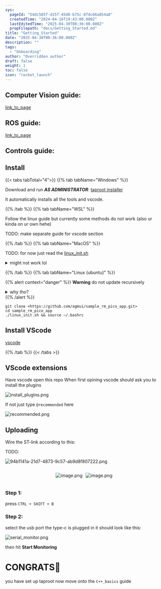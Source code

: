 ```yaml
---
sys:
  pageId: "54dc585f-d15f-45d0-b75c-8fdc66a854a8"
  createdTime: "2024-04-16T19:43:00.000Z"
  lastEditedTime: "2025-04-30T00:36:00.000Z"
  propFilepath: "docs/Getting_Started.md"
title: "Getting_Started"
date: "2025-04-30T00:36:00.000Z"
description: ""
tags:
  - "Onboarding"
author: "Overridden author"
draft: false
weight: 1
toc: false
icon: "rocket_launch"
---
```


## Computer Vision guide:

[link_to_page](86d45bc0-388b-4d26-8848-44f255f73d0e)

## ROS guide:

[link_to_page](3c76c1de-ec8f-46d6-8b0a-294005edc2d5)

## Controls guide:

## Install

{{< tabs tabTotal="4">}}
{{% tab tabName="Windows" %}}

Download and run _**AS ADMINISTRATOR**_: [taproot installer](https://github.com/Thornbots/TeachingFreshies/releases/tag/1.0)

It automatically installs all the tools and vscode.

{{% /tab %}}
{{% tab tabName="WSL" %}}

Follow the linux guide but currently some methods do not work (also ur kinda on ur own hehe)

TODO: make separate guide for vscode section

{{% /tab %}}
{{% tab tabName="MacOS" %}}

TODO: for now just read the [linux_init.sh](https://github.com/agmui/sample_rm_pico_app/blob/main/linux_init.sh)

<details>
<summary>might not work lol</summary>

`brew install libusb pkg-config`

Next install: [vscode](https://code.visualstudio.com/Download)

</details>

{{% /tab %}}
{{% tab tabName="Linux (ubuntu)" %}}

{{% alert context="danger" %}}
**Warning** do not update recursively
<details>
<summary>why tho?</summary>
There are some submodules that may go on for a while (like tinyusb) and I highly
recommend you don't need to get them.
If you want to see what submodules I update just look in `linux_init.sh`
</details>
{{% /alert %}}

```shell
git clone <https://github.com/agmui/sample_rm_pico_app.git>
cd sample_rm_pico_app
./linux_init.sh && source ~/.bashrc
```

## Install VScode

[vscode](https://code.visualstudio.com/Download)

{{% /tab %}}
{{< /tabs >}}

## VScode extensions

Have vscode open this repo
When first opining vscode should ask you to install the plugins

![install_plugins.png](https://prod-files-secure.s3.us-west-2.amazonaws.com/d518164a-d88e-44d1-a4ee-3adb3bd8bce0/89bd30f0-1825-4e77-867b-0a41ce370880/install_plugins.png?X-Amz-Algorithm=AWS4-HMAC-SHA256&X-Amz-Content-Sha256=UNSIGNED-PAYLOAD&X-Amz-Credential=ASIAZI2LB466WBQ6S5NU%2F20250803%2Fus-west-2%2Fs3%2Faws4_request&X-Amz-Date=20250803T200952Z&X-Amz-Expires=3600&X-Amz-Security-Token=IQoJb3JpZ2luX2VjEPv%2F%2F%2F%2F%2F%2F%2F%2F%2F%2FwEaCXVzLXdlc3QtMiJHMEUCICR6rYjh0IS5IMbmltY3txP1ZjbDf8bI4LjCfqo53jmHAiEAjAbZouA%2BSl9ajmYBt80YLMhpAn6Q36UTqSNwaz7LEZIq%2FwMINBAAGgw2Mzc0MjMxODM4MDUiDIGTt5T0M2useFobDircAwLifb2U1IPP9c773kSTrpcPX%2FZDkihPFj0LNQQ%2FThcOQHgsXy%2BboRPXGHu62lR6X%2BGa2%2BytAv8zbkzAdQO2JkqCeOLdOfqX3Q0bhQoIxTkNdNkraNv5HzWcWpjhTC8421clksD1xk6CAiTn2jOAV2fHoB4T%2FuyswJR5nKzJrAaXq5xf3MiOn7GO0YYhyI4FL2ibtWtfOqX%2FQ1Ay2hbCzzBRcw1b2Zv9T%2FBNTAFOFvK47ngJrhQ8cz8Fhm7H0mWIzebPTsYbK%2BrijhMowTv95Nax20QJ1ipoZVjZ9OYV2Zu8a%2BlwXp%2F2FUM48MoJVlDxV9%2BDX8MOYXdBtbu%2B%2B2JVSsudUfmQLf%2Bfe8cRbZaactcth%2BYgrMdJv7eXeiYZ4L5nprsIXCTOQCnPPLSLsP%2Bc91Xy4cEEE0nNkjh8I60EURp2czQvc9Yd12159mGOvgEfINOZEY5FfRWlSdN%2BP35vOiXj1%2BHeW9Xluv6djISVK%2FJcLNXYaKTkRZpPvbMawiwa6ebJnT3wqGf%2BE9TbDxh3OP3ElGZVaeyUMuaFWRLOeCRNmDgjoIB1m5y8AupoA5BmfCCCHpxFFwmH6Z1vv2rGRnZ%2F2qNmzK4yVwTHtDBXJkBEqOR%2F8htygA4%2BumlpMNvZvsQGOqUBcsY8mUfiYWZCHdsQBlERvpHOqVwoIBTEWWElTYbMYgImqFToGp6EXZ2m3tyFNUwaKkn44m1jrkmCeFEdT29zh6OLWu6jCeWQXIPKNrSIv3sV76Ng7Of4JFH1p7I9iVIqQo14odZi%2F6CGR1h4iyCn335ft4pX1sVUXjqAT7%2BQEsA0IO9HEzMUSF2U7ADBWWwHn1o21jZE%2F79K3zJCjZIN1LEpiJLD&X-Amz-Signature=4dc0e0718dc22ba80d6951889b628926b1cc4f71bf80032f16c016d7dc20f605&X-Amz-SignedHeaders=host&x-amz-checksum-mode=ENABLED&x-id=GetObject)

If not just type `@recommended` here  

![recommended.png](https://prod-files-secure.s3.us-west-2.amazonaws.com/d518164a-d88e-44d1-a4ee-3adb3bd8bce0/61e661e9-5d85-4dfc-be0d-8d2097a5e793/recommended.png?X-Amz-Algorithm=AWS4-HMAC-SHA256&X-Amz-Content-Sha256=UNSIGNED-PAYLOAD&X-Amz-Credential=ASIAZI2LB466WBQ6S5NU%2F20250803%2Fus-west-2%2Fs3%2Faws4_request&X-Amz-Date=20250803T200952Z&X-Amz-Expires=3600&X-Amz-Security-Token=IQoJb3JpZ2luX2VjEPv%2F%2F%2F%2F%2F%2F%2F%2F%2F%2FwEaCXVzLXdlc3QtMiJHMEUCICR6rYjh0IS5IMbmltY3txP1ZjbDf8bI4LjCfqo53jmHAiEAjAbZouA%2BSl9ajmYBt80YLMhpAn6Q36UTqSNwaz7LEZIq%2FwMINBAAGgw2Mzc0MjMxODM4MDUiDIGTt5T0M2useFobDircAwLifb2U1IPP9c773kSTrpcPX%2FZDkihPFj0LNQQ%2FThcOQHgsXy%2BboRPXGHu62lR6X%2BGa2%2BytAv8zbkzAdQO2JkqCeOLdOfqX3Q0bhQoIxTkNdNkraNv5HzWcWpjhTC8421clksD1xk6CAiTn2jOAV2fHoB4T%2FuyswJR5nKzJrAaXq5xf3MiOn7GO0YYhyI4FL2ibtWtfOqX%2FQ1Ay2hbCzzBRcw1b2Zv9T%2FBNTAFOFvK47ngJrhQ8cz8Fhm7H0mWIzebPTsYbK%2BrijhMowTv95Nax20QJ1ipoZVjZ9OYV2Zu8a%2BlwXp%2F2FUM48MoJVlDxV9%2BDX8MOYXdBtbu%2B%2B2JVSsudUfmQLf%2Bfe8cRbZaactcth%2BYgrMdJv7eXeiYZ4L5nprsIXCTOQCnPPLSLsP%2Bc91Xy4cEEE0nNkjh8I60EURp2czQvc9Yd12159mGOvgEfINOZEY5FfRWlSdN%2BP35vOiXj1%2BHeW9Xluv6djISVK%2FJcLNXYaKTkRZpPvbMawiwa6ebJnT3wqGf%2BE9TbDxh3OP3ElGZVaeyUMuaFWRLOeCRNmDgjoIB1m5y8AupoA5BmfCCCHpxFFwmH6Z1vv2rGRnZ%2F2qNmzK4yVwTHtDBXJkBEqOR%2F8htygA4%2BumlpMNvZvsQGOqUBcsY8mUfiYWZCHdsQBlERvpHOqVwoIBTEWWElTYbMYgImqFToGp6EXZ2m3tyFNUwaKkn44m1jrkmCeFEdT29zh6OLWu6jCeWQXIPKNrSIv3sV76Ng7Of4JFH1p7I9iVIqQo14odZi%2F6CGR1h4iyCn335ft4pX1sVUXjqAT7%2BQEsA0IO9HEzMUSF2U7ADBWWwHn1o21jZE%2F79K3zJCjZIN1LEpiJLD&X-Amz-Signature=9dd9b5f6c3b25355c4b04bbf9a25f34f049370d993657781b39a6c6a92b99925&X-Amz-SignedHeaders=host&x-amz-checksum-mode=ENABLED&x-id=GetObject)

## Uploading

Wire the ST-link according to this:

TODO:

![94b1141a-21d7-4873-9c57-ab9d8f807222.png](https://prod-files-secure.s3.us-west-2.amazonaws.com/d518164a-d88e-44d1-a4ee-3adb3bd8bce0/e5fad17d-ab82-4300-9f4c-505ab4b1202c/94b1141a-21d7-4873-9c57-ab9d8f807222.png?X-Amz-Algorithm=AWS4-HMAC-SHA256&X-Amz-Content-Sha256=UNSIGNED-PAYLOAD&X-Amz-Credential=ASIAZI2LB466WBQ6S5NU%2F20250803%2Fus-west-2%2Fs3%2Faws4_request&X-Amz-Date=20250803T200952Z&X-Amz-Expires=3600&X-Amz-Security-Token=IQoJb3JpZ2luX2VjEPv%2F%2F%2F%2F%2F%2F%2F%2F%2F%2FwEaCXVzLXdlc3QtMiJHMEUCICR6rYjh0IS5IMbmltY3txP1ZjbDf8bI4LjCfqo53jmHAiEAjAbZouA%2BSl9ajmYBt80YLMhpAn6Q36UTqSNwaz7LEZIq%2FwMINBAAGgw2Mzc0MjMxODM4MDUiDIGTt5T0M2useFobDircAwLifb2U1IPP9c773kSTrpcPX%2FZDkihPFj0LNQQ%2FThcOQHgsXy%2BboRPXGHu62lR6X%2BGa2%2BytAv8zbkzAdQO2JkqCeOLdOfqX3Q0bhQoIxTkNdNkraNv5HzWcWpjhTC8421clksD1xk6CAiTn2jOAV2fHoB4T%2FuyswJR5nKzJrAaXq5xf3MiOn7GO0YYhyI4FL2ibtWtfOqX%2FQ1Ay2hbCzzBRcw1b2Zv9T%2FBNTAFOFvK47ngJrhQ8cz8Fhm7H0mWIzebPTsYbK%2BrijhMowTv95Nax20QJ1ipoZVjZ9OYV2Zu8a%2BlwXp%2F2FUM48MoJVlDxV9%2BDX8MOYXdBtbu%2B%2B2JVSsudUfmQLf%2Bfe8cRbZaactcth%2BYgrMdJv7eXeiYZ4L5nprsIXCTOQCnPPLSLsP%2Bc91Xy4cEEE0nNkjh8I60EURp2czQvc9Yd12159mGOvgEfINOZEY5FfRWlSdN%2BP35vOiXj1%2BHeW9Xluv6djISVK%2FJcLNXYaKTkRZpPvbMawiwa6ebJnT3wqGf%2BE9TbDxh3OP3ElGZVaeyUMuaFWRLOeCRNmDgjoIB1m5y8AupoA5BmfCCCHpxFFwmH6Z1vv2rGRnZ%2F2qNmzK4yVwTHtDBXJkBEqOR%2F8htygA4%2BumlpMNvZvsQGOqUBcsY8mUfiYWZCHdsQBlERvpHOqVwoIBTEWWElTYbMYgImqFToGp6EXZ2m3tyFNUwaKkn44m1jrkmCeFEdT29zh6OLWu6jCeWQXIPKNrSIv3sV76Ng7Of4JFH1p7I9iVIqQo14odZi%2F6CGR1h4iyCn335ft4pX1sVUXjqAT7%2BQEsA0IO9HEzMUSF2U7ADBWWwHn1o21jZE%2F79K3zJCjZIN1LEpiJLD&X-Amz-Signature=8598aa1ceddf512156ccb3c5b9553e1ec0880e09866f67a6a946ce5f99579e26&X-Amz-SignedHeaders=host&x-amz-checksum-mode=ENABLED&x-id=GetObject)

<div style="display: flex;flex-direction: row; column-gap:10px; max-width: 630px;justify-content: center;">
<div>

![image.png](https://prod-files-secure.s3.us-west-2.amazonaws.com/d518164a-d88e-44d1-a4ee-3adb3bd8bce0/210ecb78-1116-4d7b-b9b7-2292f66fa2c2/image.png?X-Amz-Algorithm=AWS4-HMAC-SHA256&X-Amz-Content-Sha256=UNSIGNED-PAYLOAD&X-Amz-Credential=ASIAZI2LB466YIGBR25M%2F20250803%2Fus-west-2%2Fs3%2Faws4_request&X-Amz-Date=20250803T200956Z&X-Amz-Expires=3600&X-Amz-Security-Token=IQoJb3JpZ2luX2VjEPv%2F%2F%2F%2F%2F%2F%2F%2F%2F%2FwEaCXVzLXdlc3QtMiJHMEUCIEdpg5e%2FYw4gjfii4Lq7nlErjiVHjOAoN1k4ktcaC3qhAiEAkx35UciaX16j9k8r4fiLppTpsG0VnyCtncnVtNas2NMq%2FwMINBAAGgw2Mzc0MjMxODM4MDUiDBIkVxMHqIywtdq9BircA%2Bk59GIa7FSR2R1BIllrA6ujCXNWzE3L0yNMAl4y8nVJnMIoZA1ecTqrtWpJvlhQbZyOJdiXTd6%2Bmkb5MegCGCJd3wEuJg0JQ2oQa7xoEdTmif2SnRpEjRQfZViW4FObfTGBdiN4CfQvWJEGTSOE7e7%2FGj%2B3Ub3pQ8sGP8QLctwqSWzI2tAhxH2H5C0a9QZF2UGxQk4SXku6dWXqnqD7ABvATs2zxH7Cgz8snRpcW7M6FjYMNy%2FxkMbA%2FpoES0sKS%2FlPp6GR1J8NG0jmM3natyNkUTkLWMOZIGcQQXaZnk48f595W46%2B8TR1SYFnshax4ihGu84ihejRylJW8imUSQWDqKLOapQmPq3nc5kfst4XVWs9U6En%2FXxoZUYZeQ3LoVWkq0Xyz%2BWZe6b3CUWEAY1OVFhj8ihufMQ7qLPH7NkDlhPJpO%2BMw89FSLXTlKJzhpef3HjPM%2FVp2JXXcKx7enVux7KkrOEpOGwXx%2Bg3uJMJZCfWq3jK3QPkmD5lhDEGO3PTNFIMeb%2BzEpPXXVC5K5N%2BtHTbf5L6eyGjnc%2FEIdRuJDMb3ek8uzY9yT%2Ftny83F5cnmIayzeSxCV2B%2B%2BJhJFV6Q9kr40xjtinllDKAtBjbGmwM0wWckBObABt4MPzZvsQGOqUBg28Lcf9rTlg5tJZBhi8gc%2FI2lRzL8RwW8YVkvmAG3b9ExL5SRWGRDjo8vgEZsU2SzGVmxxo8EcPIGB5FysYPO9eTCyIdCpTvxf%2BFuMiFifwqHus%2FUoMxVA9a7mF1YwFnYsg%2FO3U4E99RuWdPyU8BfaKVcr%2FHoUj%2FEV3wFjSpLTgNn6Jb2cLglIp49qhlx7CCJ23ajy2n8R26QHnnrXCD%2BuBmVPSE&X-Amz-Signature=8acf7a776379e50fe81bd93327e95df78699a018414a8c9e20ff4843cf157091&X-Amz-SignedHeaders=host&x-amz-checksum-mode=ENABLED&x-id=GetObject)

</div>
<div>

![image.png](https://prod-files-secure.s3.us-west-2.amazonaws.com/d518164a-d88e-44d1-a4ee-3adb3bd8bce0/33a0fd0f-8ca6-4a86-8e09-26e95ded1fff/image.png?X-Amz-Algorithm=AWS4-HMAC-SHA256&X-Amz-Content-Sha256=UNSIGNED-PAYLOAD&X-Amz-Credential=ASIAZI2LB466QMMJ3Y3W%2F20250803%2Fus-west-2%2Fs3%2Faws4_request&X-Amz-Date=20250803T200958Z&X-Amz-Expires=3600&X-Amz-Security-Token=IQoJb3JpZ2luX2VjEPv%2F%2F%2F%2F%2F%2F%2F%2F%2F%2FwEaCXVzLXdlc3QtMiJHMEUCIDnHajHWLnx3FC%2BAT16JGlgN7kgb6VST0UU5ojf8cWOjAiEA9KvamcA7qoZkWt9EZLcDjm9ZPSHTwuMUjVkFeiJjLyoq%2FwMINBAAGgw2Mzc0MjMxODM4MDUiDBcPPiM%2BD5OIdeaapCrcAzfM6q%2Fm4GrUR15vqBG%2BCtcACux%2BTcHCavRj71r8bCrLQJukvWdLKxxo22KAxYFX%2Bihr7%2BR8C5ojICo0qfQxxLCj2Gdajzl2QMlCSSDsjpYJw2B33wNRk2qkTQm9AELqYLX3TgY0SwLH5fK0pX3K7fN9IfNobRavhQKXz6fMufqQahqjo6ca4JJBBDr2Ki3x4DZw402aS%2BJX38PREmlpFRqS4sUZJtcXb9UdmejT73miRJKWGZ0ilZOJTy%2FryTA%2Bsgm0ZulHuBoQi9vNY1GJ1D4Tj38mTvaqyTTFZSJHsYCHZhnnZAIR81%2FXjFQo9uDiaRvTzbk2DiIe1iqaPzELL6CbXt5HZfrG9d0By0Alf3bmbtWqC2lZ89rM4%2BmEY4ojV%2FjJF3AoVaVIEqUkPS9jAKtdJS6tjSgLC1HKU%2FsAE%2FNenrcnKMa1r%2ByOE30vMOCGgD7uAGDALUhHGi1QEhgn8hTk90YHgYP8t8f0hhF6t8wdQljFdWjqBdD4NrM8fBwQXV9kivLau3%2FkML9UpinDa%2BkkpVRdJPB5Q2JN%2FXr6vS2%2Fixpxp2tcv31C%2FGfjmV3ux7BtRWOnmdk2C7hHbQSF%2F%2FV8GZmhTkAlKmG48%2BqK17cFRriyDLIXnuMV0tEbMP3ZvsQGOqUB2GruQoPhQO1oph8EOL4WD0cSRPvpqmZW8jW9lby3clxG%2BSRp%2Bp2SS0Eo3%2FN%2Fzf8196hfv1LyCdLIE1F3ssnpVlXBlEgkgWUNRW1hjtjZcnnV6B3DFjCpn8BzwlYFdCzyDvrKY0%2FIVFzYVYc7cDAw8tLxP7STYAQoSvsNfWTcR38BNbTeBreh%2FF9tc6J8LZsrUIhiONvpJNVgodAr2wEZFSMMJ6D%2F&X-Amz-Signature=f93e03cf48078bb4e57fa94bd37d16743738e24a547ca8cd8df7317182dcaf77&X-Amz-SignedHeaders=host&x-amz-checksum-mode=ENABLED&x-id=GetObject)

</div>
</div>

### Step 1:

press `CTRL + SHIFT + B`

### Step 2:

select the usb port the type-c is plugged in it should look like this:

![serial_monitor.png](https://prod-files-secure.s3.us-west-2.amazonaws.com/d518164a-d88e-44d1-a4ee-3adb3bd8bce0/f03f4774-05d4-4393-b6a0-d5efb6d315ab/serial_monitor.png?X-Amz-Algorithm=AWS4-HMAC-SHA256&X-Amz-Content-Sha256=UNSIGNED-PAYLOAD&X-Amz-Credential=ASIAZI2LB466WBQ6S5NU%2F20250803%2Fus-west-2%2Fs3%2Faws4_request&X-Amz-Date=20250803T200952Z&X-Amz-Expires=3600&X-Amz-Security-Token=IQoJb3JpZ2luX2VjEPv%2F%2F%2F%2F%2F%2F%2F%2F%2F%2FwEaCXVzLXdlc3QtMiJHMEUCICR6rYjh0IS5IMbmltY3txP1ZjbDf8bI4LjCfqo53jmHAiEAjAbZouA%2BSl9ajmYBt80YLMhpAn6Q36UTqSNwaz7LEZIq%2FwMINBAAGgw2Mzc0MjMxODM4MDUiDIGTt5T0M2useFobDircAwLifb2U1IPP9c773kSTrpcPX%2FZDkihPFj0LNQQ%2FThcOQHgsXy%2BboRPXGHu62lR6X%2BGa2%2BytAv8zbkzAdQO2JkqCeOLdOfqX3Q0bhQoIxTkNdNkraNv5HzWcWpjhTC8421clksD1xk6CAiTn2jOAV2fHoB4T%2FuyswJR5nKzJrAaXq5xf3MiOn7GO0YYhyI4FL2ibtWtfOqX%2FQ1Ay2hbCzzBRcw1b2Zv9T%2FBNTAFOFvK47ngJrhQ8cz8Fhm7H0mWIzebPTsYbK%2BrijhMowTv95Nax20QJ1ipoZVjZ9OYV2Zu8a%2BlwXp%2F2FUM48MoJVlDxV9%2BDX8MOYXdBtbu%2B%2B2JVSsudUfmQLf%2Bfe8cRbZaactcth%2BYgrMdJv7eXeiYZ4L5nprsIXCTOQCnPPLSLsP%2Bc91Xy4cEEE0nNkjh8I60EURp2czQvc9Yd12159mGOvgEfINOZEY5FfRWlSdN%2BP35vOiXj1%2BHeW9Xluv6djISVK%2FJcLNXYaKTkRZpPvbMawiwa6ebJnT3wqGf%2BE9TbDxh3OP3ElGZVaeyUMuaFWRLOeCRNmDgjoIB1m5y8AupoA5BmfCCCHpxFFwmH6Z1vv2rGRnZ%2F2qNmzK4yVwTHtDBXJkBEqOR%2F8htygA4%2BumlpMNvZvsQGOqUBcsY8mUfiYWZCHdsQBlERvpHOqVwoIBTEWWElTYbMYgImqFToGp6EXZ2m3tyFNUwaKkn44m1jrkmCeFEdT29zh6OLWu6jCeWQXIPKNrSIv3sV76Ng7Of4JFH1p7I9iVIqQo14odZi%2F6CGR1h4iyCn335ft4pX1sVUXjqAT7%2BQEsA0IO9HEzMUSF2U7ADBWWwHn1o21jZE%2F79K3zJCjZIN1LEpiJLD&X-Amz-Signature=29e74374f1a91f4492deb3a36772618fbafdd693a7e3ada605f767581b4d249d&X-Amz-SignedHeaders=host&x-amz-checksum-mode=ENABLED&x-id=GetObject)

then hit **Start Monitoring**

# CONGRATS🎉

you have set up taproot now move onto the `C++_basics` guide
